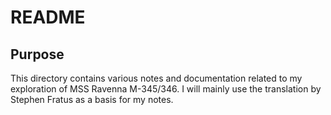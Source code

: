 # README

## Purpose
This directory contains various notes and documentation related to my exploration of MSS Ravenna M-345/346.
I will mainly use the translation by Stephen Fratus as a basis for my notes.